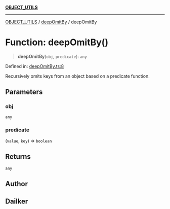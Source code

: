 [**OBJECT_UTILS**](../../README.md)

***

[OBJECT_UTILS](../../README.md) / [deepOmitBy](../README.md) / deepOmitBy

# Function: deepOmitBy()

> **deepOmitBy**(`obj`, `predicate`): `any`

Defined in: [deepOmitBy.ts:8](https://github.com/dailker/everyutil/blob/8f300660b66ac2494c2be96f685de3b5cdab8ba1/src/object/deepOmitBy.ts#L8)

Recursively omits keys from an object based on a predicate function.

## Parameters

### obj

`any`

### predicate

(`value`, `key`) => `boolean`

## Returns

`any`

## Author

## Dailker
